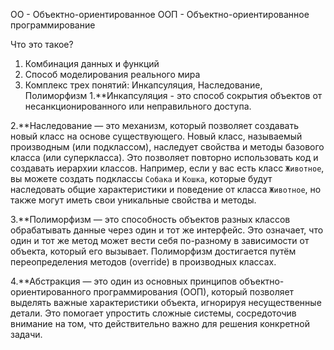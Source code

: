 ОО - Объектно-ориентированное
ООП - Объектно-ориентированное программирование

Что это такое?

1. Комбинация данных и функций 
2. Способ моделирования реального мира
3. Комплекс трех понятий: Инкапсуляция, Наследование, Полиморфизм
 1.**Инкапсуляция - это способ сокрытия объектов от несанкционированного или неправильного доступа.

2.**Наследование — это механизм, который позволяет создавать новый класс на основе существующего. Новый класс, называемый производным (или подклассом), наследует свойства и методы базового класса (или суперкласса). Это позволяет повторно использовать код и создавать иерархии классов. Например, если у вас есть класс `Животное`, вы можете создать подклассы `Собака` и `Кошка`, которые будут наследовать общие характеристики и поведение от класса `Животное`, но также могут иметь свои уникальные свойства и методы.

3.**Полиморфизм — это способность объектов разных классов обрабатывать данные через один и тот же интерфейс. Это означает, что один и тот же метод может вести себя по-разному в зависимости от объекта, который его вызывает. Полиморфизм достигается путём переопределения методов (override) в производных классах.

4.**Абстракция — это один из основных принципов объектно-ориентированного программирования (ООП), который позволяет выделять важные характеристики объекта, игнорируя несущественные детали. Это помогает упростить сложные системы, сосредоточив внимание на том, что действительно важно для решения конкретной задачи.
